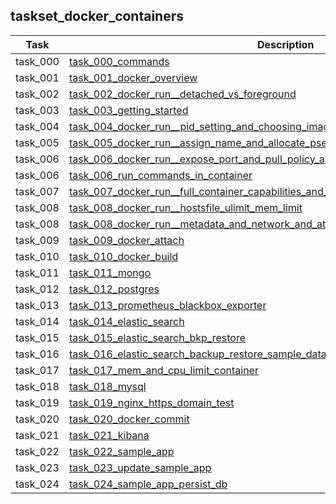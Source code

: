 ## taskset_docker_containers

| Task | Description |
| --- | --- |
| task_000 | [task_000_commands](task_000_commands) |
| task_001 | [task_001_docker_overview](task_001_docker_overview) |
| task_002 | [task_002_docker_run__detached_vs_foreground](task_002_docker_run__detached_vs_foreground) |
| task_003 | [task_003_getting_started](task_003_getting_started) |
| task_004 | [task_004_docker_run__pid_setting_and_choosing_image_with_tag](task_004_docker_run__pid_setting_and_choosing_image_with_tag) |
| task_005 | [task_005_docker_run__assign_name_and_allocate_pseudo_tty](task_005_docker_run__assign_name_and_allocate_pseudo_tty) |
| task_006 | [task_006_docker_run__expose_port_and_pull_policy_and_environment_vars](task_006_docker_run__expose_port_and_pull_policy_and_environment_vars) |
| task_006 | [task_006_run_commands_in_container](task_006_run_commands_in_container) |
| task_007 | [task_007_docker_run__full_container_capabilities_and_set_working_dir_and_volume_mounts](task_007_docker_run__full_container_capabilities_and_set_working_dir_and_volume_mounts) |
| task_008 | [task_008_docker_run__hostsfile_ulimit_mem_limit](task_008_docker_run__hostsfile_ulimit_mem_limit) |
| task_008 | [task_008_docker_run__metadata_and_network_and_attach_to_stdout](task_008_docker_run__metadata_and_network_and_attach_to_stdout) |
| task_009 | [task_009_docker_attach](task_009_docker_attach) |
| task_010 | [task_010_docker_build](task_010_docker_build) |
| task_011 | [task_011_mongo](task_011_mongo) |
| task_012 | [task_012_postgres](task_012_postgres) |
| task_013 | [task_013_prometheus_blackbox_exporter](task_013_prometheus_blackbox_exporter) |
| task_014 | [task_014_elastic_search](task_014_elastic_search) |
| task_015 | [task_015_elastic_search_bkp_restore](task_015_elastic_search_bkp_restore) |
| task_016 | [task_016_elastic_search_backup_restore_sample_data](task_016_elastic_search_backup_restore_sample_data) |
| task_017 | [task_017_mem_and_cpu_limit_container](task_017_mem_and_cpu_limit_container) |
| task_018 | [task_018_mysql](task_018_mysql) |
| task_019 | [task_019_nginx_https_domain_test](task_019_nginx_https_domain_test) |
| task_020 | [task_020_docker_commit](task_020_docker_commit) |
| task_021 | [task_021_kibana](task_021_kibana) |
| task_022 | [task_022_sample_app](task_022_sample_app) |
| task_023 | [task_023_update_sample_app](task_023_update_sample_app) |
| task_024 | [task_024_sample_app_persist_db](task_024_sample_app_persist_db) |

